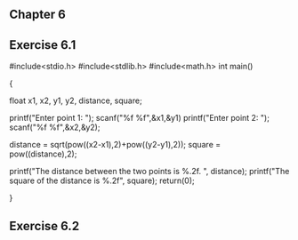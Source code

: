 ## Chapter 6 
## Exercise 6.1

#include<stdio.h> 
#include<stdlib.h> 
#include<math.h>
int main()

{

float x1, x2, y1, y2, distance, square;

printf("Enter point 1: "); 
scanf("%f %f",&x1,&y1)
printf("Enter point 2: ");
scanf("%f %f",&x2,&y2);

distance = sqrt(pow((x2-x1),2)+pow((y2-y1),2));
square = pow((distance),2);

 printf("The distance between the two points is %.2f. ", distance);
 printf("The square of the distance is %.2f", square);
 return(0);
 
 }

## Exercise 6.2
